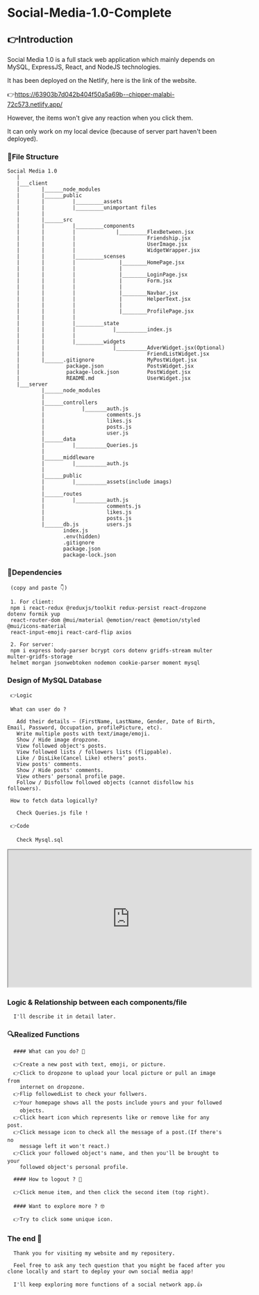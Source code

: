 
# Social-Media-1.0-Complete

## 👉Introduction
  Social Media 1.0 is a full stack web application which mainly depends on MySQL, ExpressJS, React, and NodeJS technologies.

  It has been deployed on the Netlify, here is the link of the website.
  
  👉https://63903b7d042b404f50a5a69b--chipper-malabi-72c573.netlify.app/
 
  However, the items won't give any reaction when you click them.
  
  It can only work on my local device (because of server part haven't been deployed).

### 🧾File Structure
    Social Media 1.0
       |
       |___client
       |       |______node_modules
       |       |______public
       |       |         |_________assets
       |       |         |_________unimportant files
       |       |
       |       |______src
       |       |         |_________components
       |       |         |             |_________FlexBetween.jsx
       |       |         |                       Friendship.jsx
       |       |         |                       UserImage.jsx
       |       |         |                       WidgetWrapper.jsx
       |       |         |_________scenses
       |       |         |              |________HomePage.jsx
       |       |         |              |
       |       |         |              |________LoginPage.jsx
       |       |         |              |        Form.jsx
       |       |         |              |        
       |       |         |              |________Navbar.jsx
       |       |         |              |        HelperText.jsx
       |       |         |              |
       |       |         |              |________ProfilePage.jsx
       |       |         |
       |       |         |_________state
       |       |         |            |__________index.js
       |       |         |           
       |       |         |_________widgets
       |       |                      |__________AdverWidget.jsx(Optional)
       |       |                                 FriendListWidget.jsx
       |       |______.gitignore                 MyPostWidget.jsx
       |               package.json              PostsWidget.jsx
       |               package-lock.json         PostWidget.jsx
       |               README.md                 UserWidget.jsx
       |___server
               |______node_modules
               |
               |______controllers
               |            |_______auth.js
               |                    comments.js
               |                    likes.js
               |                    posts.js
               |                    user.js
               |______data
               |         |__________Queries.js
               |
               |______middleware
               |         |__________auth.js
               |
               |______public
               |         |__________assets(include imags)
               |       
               |______routes
               |         |__________auth.js
               |                    comments.js
               |                    likes.js
               |                    posts.js
               |______db.js         users.js
                      index.js
                      .env(hidden)
                      .gitignore
                      package.json
                      package-lock.json
                      
 
 ### 📌Dependencies 
     (copy and paste 👇)
     
     1. For client: 
     npm i react-redux @reduxjs/toolkit redux-persist react-dropzone dotenv formik yup 
     react-router-dom @mui/material @emotion/react @emotion/styled @mui/icons-material 
     react-input-emoji react-card-flip axios
     
     2. For server: 
     npm i express body-parser bcrypt cors dotenv gridfs-stream multer multer-gridfs-storage 
     helmet morgan jsonwebtoken nodemon cookie-parser moment mysql
     
  ### Design of MySQL Database
     
     👉Logic 
     
     What can user do ?
     
       Add their details – (FirstName, LastName, Gender, Date of Birth, Email, Password, Occupation, profilePicture, etc).
       Write multiple posts with text/image/emoji.
       Show / Hide image dropzone.
       View followed object's posts.
       View followed lists / followers lists (flippable).
       Like / DisLike(Cancel Like) others’ posts.
       View posts' comments.
       Show / Hide posts' comments.
       View others' personal profile page.
       Follow / Disfollow followed objects (cannot disfollow his followers).
     
     How to fetch data logically?
     
       Check Queries.js file !
     
     👉Code 
     
       Check Mysql.sql
       
  
  <iframe width="560" height="315" src='https://dbdiagram.io/embed/63946d48bae3ed7c4545f6c9' alt="Diagram of MySQL"> </iframe>
       
  ### Logic & Relationship between each components/file
  
      I'll describe it in detail later.
     
  ### 🔍Realized Functions 
  
      #### What can you do? 📢
      
      👉Create a new post with text, emoji, or picture.
      👉Click to dropzone to upload your local picture or pull an image from
        internet on dropzone.
      👉Flip followedList to check your follwers.
      👉Your homepage shows all the posts include yours and your followed
        objects.
      👉Click heart icon which represents like or remove like for any post.
      👉Click message icon to check all the message of a post.(If there's no
        message left it won't react.)
      👉Click your followed object's name, and then you'll be brought to your
        followed object's personal profile.
      
      #### How to logout ? 👣
      
      👉Click menue item, and then click the second item (top right).
      
      #### Want to explore more ? 🤓
      
      👉Try to click some unique icon.
      
   ### The end 📌
   
      Thank you for visiting my website and my repositery. 
      
      Feel free to ask any tech question that you might be faced after you clone locally and start to deploy your own social media app!
      
      I'll keep exploring more functions of a social network app.👍
      
      
      
